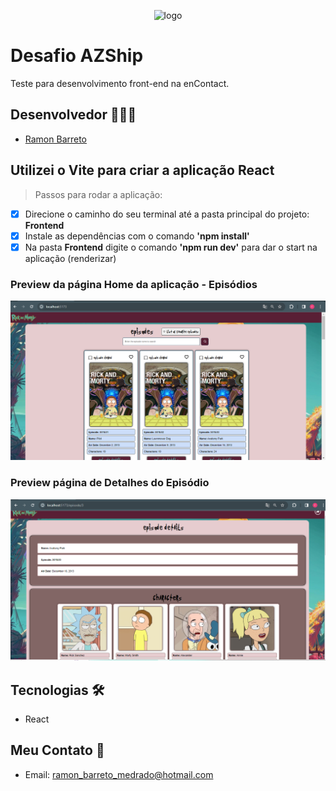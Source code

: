 <p align="center" width='200px'>
  <img alt="logo" src="https://upload.wikimedia.org/wikipedia/commons/thumb/b/b1/Rick_and_Morty.svg/1280px-Rick_and_Morty.svg.png">
</p>

# Desafio AZShip

Teste para desenvolvimento front-end na enContact.

## Desenvolvedor 👨🏽‍💻

- <a target="_blank" href="https://www.linkedin.com/in/ramon-barreto-medrado/">Ramon Barreto</a>

## Utilizei o Vite para criar a aplicação React 
> Passos para rodar a aplicação:
- [x] Direcione o caminho do seu terminal até a pasta principal do projeto: <strong>Frontend</strong>
- [x] Instale as dependências com o comando <strong>'npm install'</strong>
- [x] Na pasta <strong>Frontend</strong> digite o comando <strong>'npm run dev'</strong> para dar o start na aplicação (renderizar)

### Preview da página Home da aplicação - Episódios 
<p align="center">
  <img alt="filter_all" src="./Frontend/.github/home-preview.PNG">
</p>

### Preview página de Detalhes do Episódio
<p align="center">
  <img alt="filter_all" src="./Frontend/.github/episode_detail-preview.PNG">
</p>

## Tecnologias 🛠
- React

## Meu Contato 📲

- Email: ramon_barreto_medrado@hotmail.com
